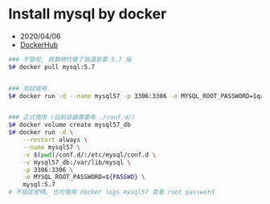 # Install mysql by docker

- 2020/04/06
- [DockerHub](https://hub.docker.com/_/mysql)

```bash
### 不管啦, 就算時代變了我還是要 5.7 版
$# docker pull mysql:5.7


### 測試使用
$# docker run -d --name mysql57 -p 3306:3306 -e MYSQL_ROOT_PASSWORD=1qaz@WSX mysql:5.7


### 正式使用 (目前目錄需要有 ./conf.d/)
$# docker volume create mysql57_db
$# docker run -d \
    --restart always \
    --name mysql57 \
    -v $(pwd)/conf.d/:/etc/mysql/conf.d \
    -v mysql57_db:/var/lib/mysql \
    -p 3306:3306 \
    -e MYSQL_ROOT_PASSWORD=${PASSWD} \
    mysql:5.7
# 不指定密碼, 也可使用 docker logs mysql57 查看 root password
```